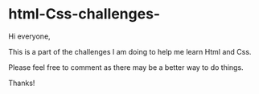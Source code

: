 # html-Css-challenges-

Hi everyone, 

This is a part of the challenges I am doing to help me learn Html and Css.

Please feel free to comment as there may be a better way to do things.

Thanks!

